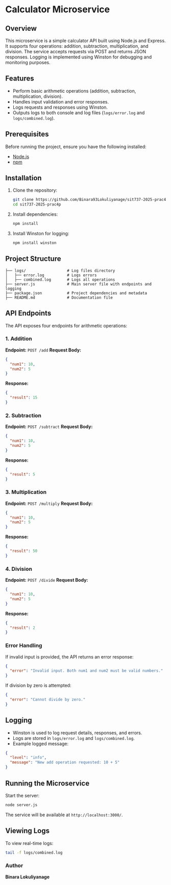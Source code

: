 # Calculator Microservice

## Overview
This microservice is a simple calculator API built using Node.js and Express. It supports four operations: addition, subtraction, multiplication, and division. The service accepts requests via POST and returns JSON responses. Logging is implemented using Winston for debugging and monitoring purposes.

## Features
- Perform basic arithmetic operations (addition, subtraction, multiplication, division).
- Handles input validation and error responses.
- Logs requests and responses using Winston.
- Outputs logs to both console and log files (`logs/error.log` and `logs/combined.log`).

## Prerequisites
Before running the project, ensure you have the following installed:
- [Node.js](https://nodejs.org/)
- [npm](https://www.npmjs.com/)

## Installation
1. Clone the repository:
   ```sh
   git clone https://github.com/Binara93Lokuliyanage/sit737-2025-prac4p.git
   cd sit737-2025-prac4p
   ```
2. Install dependencies:
   ```sh
   npm install
   ```
3. Install Winston for logging:
   ```sh
   npm install winston
   ```

## Project Structure
```
├── logs/                  # Log files directory
│   ├── error.log          # Logs errors
│   ├── combined.log       # Logs all operations
├── server.js              # Main server file with endpoints and logging
├── package.json           # Project dependencies and metadata
├── README.md              # Documentation file
```

## API Endpoints
The API exposes four endpoints for arithmetic operations:

### 1. Addition
**Endpoint:** `POST /add`
**Request Body:**
```json
{
  "num1": 10,
  "num2": 5
}
```
**Response:**
```json
{
  "result": 15
}
```

### 2. Subtraction
**Endpoint:** `POST /subtract`
**Request Body:**
```json
{
  "num1": 10,
  "num2": 5
}
```
**Response:**
```json
{
  "result": 5
}
```

### 3. Multiplication
**Endpoint:** `POST /multiply`
**Request Body:**
```json
{
  "num1": 10,
  "num2": 5
}
```
**Response:**
```json
{
  "result": 50
}
```

### 4. Division
**Endpoint:** `POST /divide`
**Request Body:**
```json
{
  "num1": 10,
  "num2": 5
}
```
**Response:**
```json
{
  "result": 2
}
```

### Error Handling
If invalid input is provided, the API returns an error response:
```json
{
  "error": "Invalid input. Both num1 and num2 must be valid numbers."
}
```
If division by zero is attempted:
```json
{
  "error": "Cannot divide by zero."
}
```

## Logging
- Winston is used to log request details, responses, and errors.
- Logs are stored in `logs/error.log` and `logs/combined.log`.
- Example logged message:
```json
{
  "level": "info",
  "message": "New add operation requested: 10 + 5"
}
```

## Running the Microservice
Start the server:
```sh
node server.js
```
The service will be available at `http://localhost:3000/`.

## Viewing Logs
To view real-time logs:
```sh
tail -f logs/combined.log
```


### Author
**Binara Lokuliyanage**
